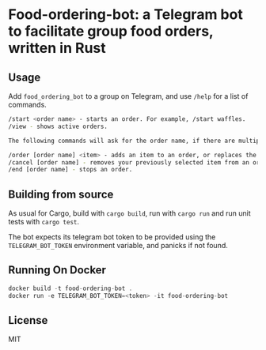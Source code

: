 # Food-ordering-bot: a Telegram bot to facilitate group food orders, written in Rust

## Usage

Add `food_ordering_bot` to a group on Telegram, and use `/help` for a list of commands.

```sh
/start <order name> - starts an order. For example, /start waffles.
/view - shows active orders.

The following commands will ask for the order name, if there are multiple active orders.

/order [order name] <item> - adds an item to an order, or replaces the previously chosen one.
/cancel [order name] - removes your previously selected item from an order.
/end [order name] - stops an order.
```

## Building from source

As usual for Cargo, build with `cargo build`, run with `cargo run` and run unit tests with `cargo test`.

The bot expects its telegram bot token to be provided using the `TELEGRAM_BOT_TOKEN` environment variable, and panicks if not found.

## Running On Docker

```Rust
docker build -t food-ordering-bot .
docker run -e TELEGRAM_BOT_TOKEN=<token> -it food-ordering-bot
```

## License

MIT
